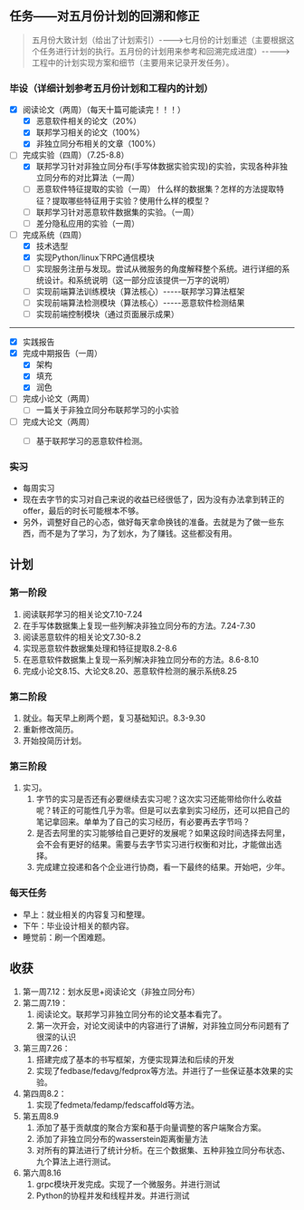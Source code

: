 ## 任务——对五月份计划的回溯和修正

> 五月份大致计划（给出了计划索引）---->七月份的计划重述（主要根据这个任务进行计划的执行。五月份的计划用来参考和回溯完成进度）-----> 工程中的计划实现方案和细节（主要用来记录开发任务）。

### 毕设（详细计划参考五月份计划和工程内的计划）
* [x] 阅读论文（两周）（每天十篇可能读完！！！）
  * [x] 恶意软件相关的论文（20%）
  * [x] 联邦学习相关的论文（100%）
  * [x] 非独立同分布相关的文章（100%）
* [ ] 完成实验（四周）（7.25-8.8）
  * [x] 联邦学习针对非独立同分布(手写体数据实验实现)的实验，实现各种非独立同分布的对比算法（一周）
  * [ ] 恶意软件特征提取的实验（一周） 什么样的数据集？怎样的方法提取特征？提取哪些特征用于实验？使用什么样的模型？
  * [ ] 联邦学习针对恶意软件数据集的实验。（一周）
  * [ ] 差分隐私应用的实验（一周）
* [ ] 完成系统（四周）
  * [x] 技术选型
  * [x] 实现Python/linux下RPC通信模块
  * [ ] 实现服务注册与发现。尝试从微服务的角度解释整个系统。进行详细的系统设计。和系统说明（这一部分应该提供一万字的说明）
  * [ ] 实现前端算法训练模块（算法核心）-----联邦学习算法框架
  * [ ] 实现前端算法检测模块（算法核心）-----恶意软件检测结果
  * [ ] 实现前端控制模块（通过页面展示成果）

----------------------------------------------
* [x] 实践报告
* [x] 完成中期报告（一周）
  * [x] 架构
  * [x] 填充
  * [x] 润色
* [ ] 完成小论文（两周）
  * [ ] 一篇关于非独立同分布联邦学习的小实验
* [ ] 完成大论文（两周）
  * [ ] 基于联邦学习的恶意软件检测。


### ~~实习~~

* 每周实习
* 现在去字节的实习对自己来说的收益已经很低了，因为没有办法拿到转正的offer，最后的时长可能根本不够。
* 另外，调整好自己的心态，做好每天拿命换钱的准备。去就是为了做一些东西，而不是为了学习，为了划水，为了赚钱。这些都没有用。


## 计划

### 第一阶段
1. 阅读联邦学习的相关论文7.10-7.24
2. 在手写体数据集上复现一些列解决非独立同分布的方法。7.24-7.30
3. 阅读恶意软件的相关论文7.30-8.2
4. 实现恶意软件数据集处理和特征提取8.2-8.6
5. 在恶意软件数据集上复现一系列解决非独立同分布的方法。8.6-8.10
6. 完成小论文8.15、大论文8.20、恶意软件检测的展示系统8.25

### 第二阶段


1. 就业。每天早上刷两个题，复习基础知识。8.3-9.30 
2. 重新修改简历。
3. 开始投简历计划。

### 第三阶段
1. 实习。
   1. 字节的实习是否还有必要继续去实习呢？这次实习还能带给你什么收益呢？转正的可能性几乎为零。但是可以去拿到实习经历，还可以把自己的笔记拿回来。单单为了自己的实习经历，有必要再去字节吗？
   2. 是否去阿里的实习能够给自己更好的发展呢？如果这段时间选择去阿里，会不会有更好的结果。需要与去字节实习进行权衡和对比，才能做出选择。
   3. 完成建立投递和各个企业进行协商，看一下最终的结果。开始吧，少年。

### 每天任务

* 早上：就业相关的内容复习和整理。
* 下午：毕业设计相关的额内容。
* 睡觉前：刷一个困难题。


## 收获

1. 第一周7.12：划水反思+阅读论文（非独立同分布）
2. 第二周7.19：
   1. 阅读论文。联邦学习非独立同分布的论文基本看完了。
   2. 第一次开会，对论文阅读中的内容进行了讲解，对非独立同分布问题有了很深的认识
3. 第三周7.26：
   1. 搭建完成了基本的书写框架，方便实现算法和后续的开发
   2. 实现了fedbase/fedavg/fedprox等方法。并进行了一些保证基本效果的实验。
4. 第四周8.2：
   1. 实现了fedmeta/fedamp/fedscaffold等方法。
5. 第五周8.9
   1. 添加了基于贡献度的聚合方案和基于向量调整的客户端聚合方案。
   2. 添加了非独立同分布的wasserstein距离衡量方法
   3. 对所有的算法进行了统计分析。在三个数据集、五种非独立同分布状态、九个算法上进行测试。
6. 第六周8.16
   1. grpc模块开发完成。实现了一个微服务。并进行测试
   2. Python的协程并发和线程并发。并进行测试
